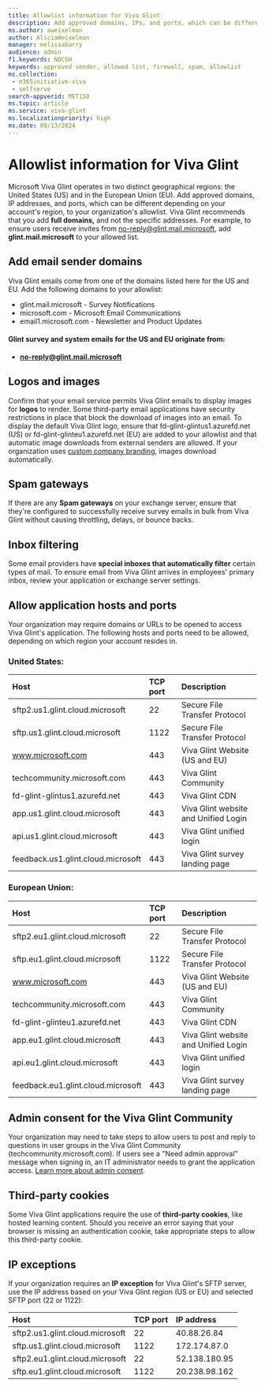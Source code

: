 ```yaml
---
title: Allowlist information for Viva Glint
description: Add approved domains, IPs, and ports, which can be different depending on your account's region, to your organization's allowlist.
ms.author: aweixelman
author: AliciaWeixelman
manager: melissabarry
audience: admin
f1.keywords: NOCSH
keywords: approved sender, allowed list, firewall, spam, allowlist
ms.collection: 
 - m365initiative-viva
 - selfserve
search-appverid: MET150
ms.topic: article
ms.service: viva-glint
ms.localizationpriority: high
ms.date: 09/13/2024
---
```


# Allowlist information for Viva Glint

Microsoft Viva Glint operates in two distinct geographical regions: the United States (US) and in the European Union (EU). Add approved domains, IP addresses, and ports, which can be different depending on your account's region, to your organization's allowlist. Viva Glint recommends that you add **full domains,** and not the specific addresses. For example, to ensure users receive invites from no-reply@glint.mail.microsoft, add **glint.mail.microsoft** to your allowed list.

## Add email sender domains

Viva Glint emails come from one of the domains listed here for the US and EU. Add the following domains to your allowlist:

- glint.mail.microsoft - Survey Notifications
- microsoft.com - Microsoft Email Communications
- email1.microsoft.com - Newsletter and Product Updates

#### Glint survey and system emails for the US and EU originate from:

- **no-reply@glint.mail.microsoft**

## Logos and images

Confirm that your email service permits Viva Glint emails to display images for **logos** to render. Some third-party email applications have security restrictions in place that block the download of images into an email. To display the default Viva Glint logo, ensure that fd-glint-glintus1.azurefd.net (US) or fd-glint-glinteu1.azurefd.net (EU) are added to your allowlist and that automatic image downloads from external senders are allowed. If your organization uses [custom company branding](/entra/fundamentals/how-to-customize-branding), images download automatically.

## Spam gateways

If there are any **Spam gateways** on your exchange server, ensure that they're configured to successfully receive survey emails in bulk from Viva Glint without causing throttling, delays, or bounce backs.

## Inbox filtering

Some email providers have **special inboxes that automatically filter** certain types of mail. To ensure email from Viva Glint arrives in employees' primary inbox, review your application or exchange server settings.

## Allow application hosts and ports

Your organization may require domains or URLs to be opened to access Viva Glint's application. The following hosts and ports need to be allowed, depending on which region your account resides in.

### United States:

| Host | TCP port | Description |
| :--- | :--- | :--- |
| sftp2.us1.glint.cloud.microsoft | 22 | Secure File Transfer Protocol |
| sftp.us1.glint.cloud.microsoft | 1122 | Secure File Transfer Protocol |
| www.microsoft.com | 443 | Viva Glint Website (US and EU) |
| techcommunity.microsoft.com | 443 | Viva Glint Community |
| fd-glint-glintus1.azurefd.net | 443 | Viva Glint CDN |
| app.us1.glint.cloud.microsoft | 443 | Viva Glint website and Unified Login |
| api.us1.glint.cloud.microsoft | 443 | Viva Glint unified login |
| feedback.us1.glint.cloud.microsoft | 443 | Viva Glint survey landing page |

### European Union:

| Host | TCP port | Description |
| :--- | :--- | :--- |
| sftp2.eu1.glint.cloud.microsoft | 22 | Secure File Transfer Protocol |
| sftp.eu1.glint.cloud.microsoft | 1122 | Secure File Transfer Protocol |
| www.microsoft.com | 443 | Viva Glint Website (US and EU) |
| techcommunity.microsoft.com | 443 | Viva Glint Community |
| fd-glint-glinteu1.azurefd.net | 443 | Viva Glint CDN |
| app.eu1.glint.cloud.microsoft | 443 | Viva Glint website and Unified Login |
| api.eu1.glint.cloud.microsoft | 443 | Viva Glint unified login |
| feedback.eu1.glint.cloud.microsoft | 443 | Viva Glint survey landing page |

## Admin consent for the Viva Glint Community

Your organization may need to take steps to allow users to post and reply to questions in user groups in the Viva Glint Community (techcommunity.microsoft.com). If users see a "Need admin approval" message when signing in, an IT administrator needs to grant the application access. [Learn more about admin consent](https://go.microsoft.com/fwlink/?linkid=2282450).

## Third-party cookies

Some Viva Glint applications require the use of **third-party cookies**, like hosted learning content. Should you receive an error saying that your browser is missing an authentication cookie, take appropriate steps to allow this third-party cookie.

## IP exceptions

If your organization requires an **IP exception** for Viva Glint's SFTP server, use the IP address based on your Viva Glint region (US or EU) and selected SFTP port (22 or 1122):

| Host | TCP port | IP address |
| :--- | :--- | :--- |
| sftp2.us1.glint.cloud.microsoft | 22 | 40.88.26.84 |
| sftp.us1.glint.cloud.microsoft | 1122 | 172.174.87.0 |
| sftp2.eu1.glint.cloud.microsoft | 22 | 52.138.180.95 |
| sftp.eu1.glint.cloud.microsoft | 1122 | 20.238.98.162 |
